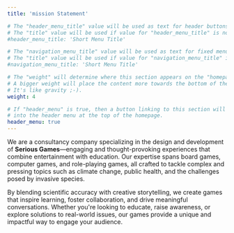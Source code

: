 ```yaml
---
title: 'mission Statement'

# The "header_menu_title" value will be used as text for header buttons.
# The "title" value will be used if value for "header_menu_title" is not provided.
#header_menu_title: 'Short Menu Title'

# The "navigation_menu_title" value will be used as text for fixed menu items.
# The "title" value will be used if value for "navigation_menu_title" is not provided.
#navigation_menu_title: 'Short Menu Title'

# The "weight" will determine where this section appears on the "homepage".
# A bigger weight will place the content more towards the bottom of the page.
# It's like gravity ;-).
weight: 4

# If "header_menu" is true, then a button linking to this section will be placed
# into the header menu at the top of the homepage.
header_menu: true
---
```



We are a consultancy company specializing in the design and development of **Serious Games**—engaging and thought-provoking experiences that combine entertainment with education. Our expertise spans board games, computer games, and role-playing games, all crafted to tackle complex and pressing topics such as climate change, public health, and the challenges posed by invasive species. 

By blending scientific accuracy with creative storytelling, we create games that inspire learning, foster collaboration, and drive meaningful conversations. Whether you're looking to educate, raise awareness, or explore solutions to real-world issues, our games provide a unique and impactful way to engage your audience.
